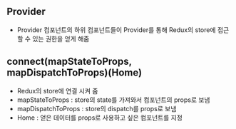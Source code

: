 ## Provider

-   Provider 컴포넌트의 하위 컴포넌트들이 Provider를 통해 Redux의 store에 접근할 수 있는 권한을 얻게 해줌

## connect(mapStateToProps, mapDispatchToProps)(Home)

-   Redux의 store에 연결 시켜 줌
-   mapStateToProps : store의 state를 가져와서 컴포넌트의 props로 보냄
-   mapDispatchToProps : store의 dispatch를 props로 보냄
-   Home : 얻은 데이터를 props로 사용하고 싶은 컴포넌트를 지정
